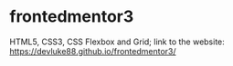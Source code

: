 # frontedmentor3
HTML5, CSS3, CSS Flexbox and Grid; link to the website: https://devluke88.github.io/frontedmentor3/
